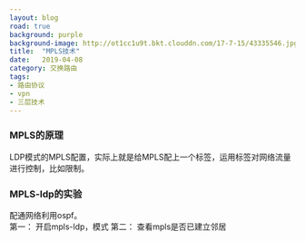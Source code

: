 ```yaml
---
layout: blog
road: true
background: purple
background-image: http://ot1cc1u9t.bkt.clouddn.com/17-7-15/43335546.jpg
title:  "MPLS技术"
date:   2019-04-08
category: 交换路由
tags:
- 路由协议
- vpn
- 三层技术
---
```

 


### MPLS的原理
LDP模式的MPLS配置，实际上就是给MPLS配上一个标签，运用标签对网络流量进行控制，比如限制。  


### MPLS-ldp的实验

配通网络利用ospf。  
第一： 开启mpls-ldp，模式
第二： 查看mpls是否已建立邻居






